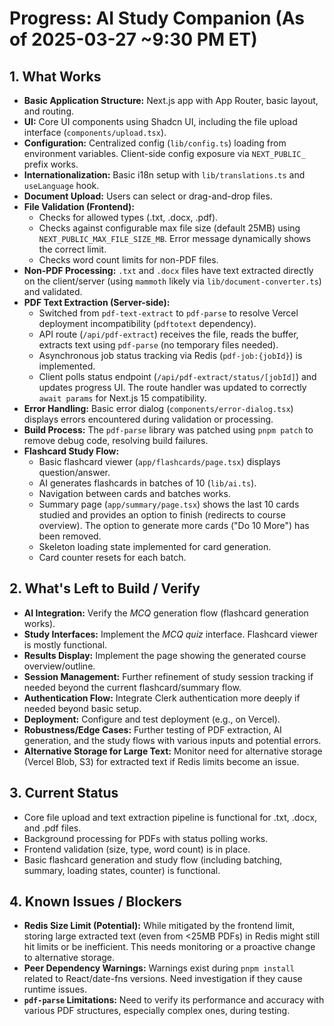 # Progress: AI Study Companion (As of 2025-03-27 ~9:30 PM ET)

## 1. What Works

-   **Basic Application Structure:** Next.js app with App Router, basic layout, and routing.
-   **UI:** Core UI components using Shadcn UI, including the file upload interface (`components/upload.tsx`).
-   **Configuration:** Centralized config (`lib/config.ts`) loading from environment variables. Client-side config exposure via `NEXT_PUBLIC_` prefix works.
-   **Internationalization:** Basic i18n setup with `lib/translations.ts` and `useLanguage` hook.
-   **Document Upload:** Users can select or drag-and-drop files.
-   **File Validation (Frontend):**
    -   Checks for allowed types (.txt, .docx, .pdf).
    -   Checks against configurable max file size (default 25MB) using `NEXT_PUBLIC_MAX_FILE_SIZE_MB`. Error message dynamically shows the correct limit.
    -   Checks word count limits for non-PDF files.
-   **Non-PDF Processing:** `.txt` and `.docx` files have text extracted directly on the client/server (using `mammoth` likely via `lib/document-converter.ts`) and validated.
-   **PDF Text Extraction (Server-side):**
    -   Switched from `pdf-text-extract` to `pdf-parse` to resolve Vercel deployment incompatibility (`pdftotext` dependency).
    -   API route (`/api/pdf-extract`) receives the file, reads the buffer, extracts text using `pdf-parse` (no temporary files needed).
    -   Asynchronous job status tracking via Redis (`pdf-job:{jobId}`) is implemented.
    -   Client polls status endpoint (`/api/pdf-extract/status/[jobId]`) and updates progress UI. The route handler was updated to correctly `await params` for Next.js 15 compatibility.
-   **Error Handling:** Basic error dialog (`components/error-dialog.tsx`) displays errors encountered during validation or processing.
-   **Build Process:** The `pdf-parse` library was patched using `pnpm patch` to remove debug code, resolving build failures.
-   **Flashcard Study Flow:**
    -   Basic flashcard viewer (`app/flashcards/page.tsx`) displays question/answer.
    -   AI generates flashcards in batches of 10 (`lib/ai.ts`).
    -   Navigation between cards and batches works.
    -   Summary page (`app/summary/page.tsx`) shows the last 10 cards studied and provides an option to finish (redirects to course overview). The option to generate more cards ("Do 10 More") has been removed.
    -   Skeleton loading state implemented for card generation.
    -   Card counter resets for each batch.

## 2. What's Left to Build / Verify

-   **AI Integration:** Verify the *MCQ* generation flow (flashcard generation works).
-   **Study Interfaces:** Implement the *MCQ quiz* interface. Flashcard viewer is mostly functional.
-   **Results Display:** Implement the page showing the generated course overview/outline.
-   **Session Management:** Further refinement of study session tracking if needed beyond the current flashcard/summary flow.
-   **Authentication Flow:** Integrate Clerk authentication more deeply if needed beyond basic setup.
-   **Deployment:** Configure and test deployment (e.g., on Vercel).
-   **Robustness/Edge Cases:** Further testing of PDF extraction, AI generation, and the study flows with various inputs and potential errors.
-   **Alternative Storage for Large Text:** Monitor need for alternative storage (Vercel Blob, S3) for extracted text if Redis limits become an issue.

## 3. Current Status

-   Core file upload and text extraction pipeline is functional for .txt, .docx, and .pdf files.
-   Background processing for PDFs with status polling works.
-   Frontend validation (size, type, word count) is in place.
-   Basic flashcard generation and study flow (including batching, summary, loading states, counter) is functional.

## 4. Known Issues / Blockers

-   **Redis Size Limit (Potential):** While mitigated by the frontend limit, storing large extracted text (even from <25MB PDFs) in Redis might still hit limits or be inefficient. This needs monitoring or a proactive change to alternative storage.
-   **Peer Dependency Warnings:** Warnings exist during `pnpm install` related to React/date-fns versions. Need investigation if they cause runtime issues.
-   **`pdf-parse` Limitations:** Need to verify its performance and accuracy with various PDF structures, especially complex ones, during testing.
